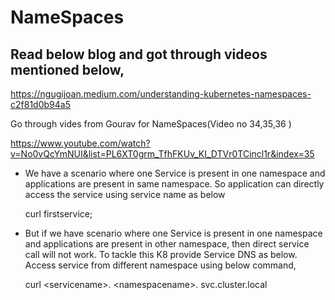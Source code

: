 # NameSpaces

## Read below blog and got through videos mentioned below,

https://ngugijoan.medium.com/understanding-kubernetes-namespaces-c2f81d0b94a5

Go through vides from Gourav for NameSpaces(Video no 34,35,36 )

https://www.youtube.com/watch?v=No0vQcYmNUI&list=PL6XT0grm_TfhFKUv_KI_DTVr0TCincl1r&index=35

* We have a scenario where one Service is present in one namespace and applications are present in same namespace.
  So application can directly access the service using service name as below

    curl firstservice;

* But if we have  scenario where one Service is present in one namespace and applications are present in other namespace, then
  direct service call will not work. 
  To tackle this K8 provide Service DNS as below. Access service from different namespace using below command,

   curl <<servicename>servicename>. <<namespacename>namespacename>. svc.cluster.local
